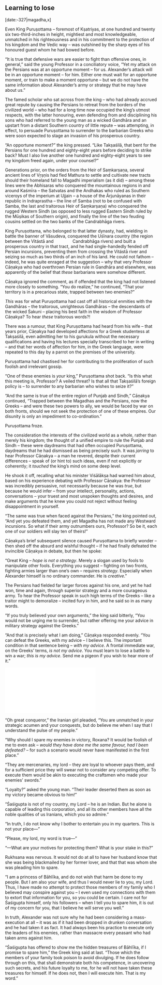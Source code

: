 ## Learning to lose

[date:-327|magadha,x]

Even King Puruṣottama – foremost of Kṣatriyas, at one hundred and twenty six two-third-inches in height, mightiest and most knowledgeable, unmatched in his righteousness and in his commitment to the protection of his kingdom and the Vedic way – was outshined by the sharp eyes of his honoured guest whom he had bowed before.

“It is true that defensive wars are easier to fight than offensive ones, in general,” said the young Professor in a conciliatory voice, “Yet my attack on the Persians was at an opportune moment – for us. Alexander’s attack will be in an opportune moment – for him. Either one must wait for an opportune moment, or train to make a moment opportune – but we do not have the same information about Alexander’s army or strategy that he may have about us.”

The famed scholar who sat across from the king – who had already accrued great repute by causing the Persians to retreat from the borders of the civilized world – who had for a long time now occupied the king’s utmost respects, with the latter honouring, even defending from and disciplining his sons who had referred to the young man as a wicked Gandhāra and an upstart from a distant Southern country of little repute – was attempting, in effect, to persuade Puruṣottama to surrender to the barbarian Greeks who were soon expected to stage an invasion of his prosperous country.

“An opportune moment?” the king pressed. “Like Takṣaśilā, that bent for the Persians for one hundred and eighty-eight years before deciding to strike back? Must I also live another one hundred and eighty-eight years to see my kingdom freed again, under your counsel?”

Generations prior, on the orders from the Heir of Saṃkarṣaṇa, several ancient lines of Vṛṣṇis had fled Mathura to settle and cultivate new tracts should their homeland fall to Magadhi imperialism (as it did) – among these lines were the Abhisaras who conquered the mountainous regions in and around Kaśmīra – the Satvatas and the Andhakas who ruled as Southern viceroys of the imperium at Ujjain – a house of the Ārjunāyanas in their republic in Indraprastha – the line of Samba (not to be confused with Samba, the last and traitorous Heir of Saṃkarṣaṇa) who conquered the rugged Western Sindh (as opposed to less rugged Eastern Sindh ruled by the Mūṣikas of Southern origin), and finally the line of the two feuding cousins settled on the two banks of the Candrabhāga rivers.

King Puruṣottama, who belonged to that latter dynasty, had, wielding in battle the banner of Vāsudeva, conquered the Uśīnara country (the region between the Vitástā and                Candrabhāga rivers) and built a prosperous country in that tract, and he had single-handedly fended off Persian incursions, preventing them from crossing the Vitástā river and seizing so much as two thirds of an inch of his land. He could not fathom – indeed, he was quite enraged at the suggestion – why that very Professor Cāṇakya who had overthrown Persian rule in Gandhāra and elsewhere, was apparently of the belief that _these_ barbarians were somehow different.

Cāṇakya ignored the comment, as if offended that the king had not listened more closely to something. “You do realize,” he continued, “That your territory is in a precarious state, trapped between two enemies?”

_This_ was for what Puruṣottama had cast off all historical enmities with the Gandhāras – the traitorous, unrighteous Gandhāras – the descendants of the wicked Śakuni – placing his best faith in the wisdom of Professor Cāṇakya? To hear _these_ traitorous words?!

There was a rumour, that King Puruṣottama had heard from his wife – that years prior, Cāṇakya had developed affections for a Greek studentess at Takṣaśilā, even admitting her to his gurukula without the necessary qualifications and having his lectures specially transcribed to her in writing – and that her words of affection for him, in the Greek language, were repeated to this day by a parrot on the premises of the university.

Puruṣottama had chastised her for contributing to the proliferation of such foolish and irrelevant gossip.

“One of these enemies is _your_ king,” Puruṣottama shot back. “Is this what this meeting is, Professor? A veiled threat? Is that all that Takṣaśilā’s foreign policy is – to surrender to any barbarian who wishes to seize it?”

“And the same is true of the entire region of Punjab and Sindh,” Cāṇakya continued, “Trapped between the Magadhas and the Persians, now the Greeks – and were these two powers to ally, we would be faced by war on both fronts, should we not seek the protection of one of these empires. Our disunity is only an impediment to co-ordination.”

Puruṣottama froze.

The consideration the interests of the civilized world as a whole, rather than merely his kingdom; the thought of a unified empire to rule the Punjab and Sindh – these were daydreams that had often occupied Puruṣottama, daydreams that he had dismissed as being precisely such. It was _jarring_ to hear Professor Cāṇakya – a man he revered, despite their current differences – speak of (or hint to) such ideas, even if not explicitly or coherently; it _touched_ the king’s mind on some deep level.

He shook it off, recalling what his minister Viśālākṣa had warned him about, based on his experience debating with Professor Cāṇakya: the Professor was incredibly persuasive, not necessarily because he was _true_, but because he would infer – from your intellect, personality, actions, conversations – your truest and most unspoken thoughts and desires, and make arguments that he knew you could not reject without feeling disappointment in yourself.

“The same was true when faced against the Persians,” the king pointed out, “And yet you defeated them, and yet Magadha has not made any Westward incursions. So what if their army outnumbers ours, Professor? So be it, each one of our soldiers will slay ten of theirs!”

Cāṇakya’s brief subsequent silence caused Puruṣottama to briefly wonder – then shed off the absurd and wishful thought – if he had finally defeated the invincible Cāṇakya in debate, but then he spoke:

“Great King – _hope is not a strategy_. Merely a slogan used by fools to manipulate other fools. Everything you suggest – fighting on two fronts, fighting armies larger than one’s own – requires _strategy_. Especially when Alexander himself is no ordinary commander. He is _creative_.”

The Persians had fielded far larger forces against his one, and yet he had won, time and again, through superior strategy and a more courageous army. To hear the Professor speak in such high terms of the Greeks – like a traitor might to demoralize – incited fury in him, and he said so in as many words.

“If you truly believed your own arguments,” the king said bitterly, “You would not be urging me to surrender, but rather offering me your advice in military strategy against the Greeks.”

“And that is precisely what I am doing,” Cāṇakya responded evenly. “You can defeat the Greeks, with my advice – I believe this. The important condition in that sentence being – _with my advice_. A frontal immediate war, on the Greeks’ terms, _is not my advice_. You must learn to lose a battle to win a war; _this is my advice_. Send me a pigeon if you wish to hear more of it.”

![porus](../specials/quotes/arthasastra.md#porus)

“Oh great conqueror,” the Iranian girl pleaded, “You are unmatched in your strategic acumen and your conquests, but do believe me when I say that I understand the pulse of my people.”

“Why should I spare my enemies in victory, Roxana? It would be foolish of me to even ask – _would they have done me the same favour, had I been defeated?_ – for such a scenario would never have manifested in the first place.”

“They are mercenaries, my lord – they are loyal to whoever pays them, and for a sufficient price they will swear not to consider any competing offer. To execute them would be akin to executing the craftsmen who made your enemies’ swords.”

“Loyalty?” asked the young man. “Their leader deserted them as soon as my victory became obvious to him!”

“Śaśigupta is not of my country, my Lord – he is an Indian. But he alone is capable of leading this corporation, and all its other members have all the noble qualities of us Iranians, which you so admire.”

“In truth, I do not know why I bother to entertain you in my quarters. This is not your place—”

“Please, my lord, my word is true—”

“—What are your motives for protecting them? What is your stake in this?”

Rukhsana was nervous. It would not do at all to have her husband know that she was being blackmailed by her former lover, and that that was whom she was pleading him to spare.

“I am a princess of Bāhlīka, and do not wish that harm be done to my people. But I am also your wife, and thus I would never lie to you, my Lord. Thus, I have made no attempt to protect those members of my family who I believed may conspire against you – I even used my connections with them to extort that information for you, so you could be certain. I care not for Śaśigupta himself, only his followers – when I tell you to spare him, it is out of my concern for you, that I believe he will serve you well.”

In truth, Alexander was not sure why he had been considering a mass-execution at all – it was as if it had been dropped in drunken conversation and he had taken it as fact. It had always been his practice to execute only the leaders of his enemies, rather than massacre every peasant who had taken arms against him.

“Śaśigupta has offered to show me the hidden treasures of Bāhlīka, if I promise to spare him,” the Greek king said at last. “Those which the members of your family took poison to avoid divulging. If he does follow through on this, that shall demonstrate both his competence, in uncovering such secrets, and his future loyalty to me, for he will not have taken these treasures for himself. If he does not, then I will execute him. That is my word.”